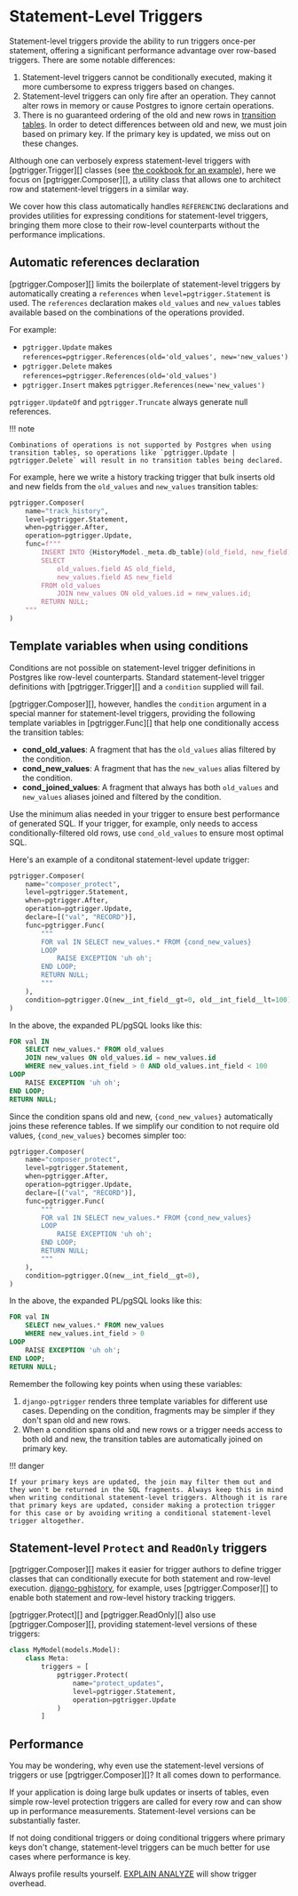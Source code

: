 # Statement-Level Triggers

Statement-level triggers provide the ability to run triggers once-per statement, offering a significant performance advantage over row-based triggers. There are some notable differences:

1. Statement-level triggers cannot be conditionally executed, making it more cumbersome to express triggers based on changes.
2. Statement-level triggers can only fire after an operation. They cannot alter rows in memory or cause Postgres to ignore certain operations.
3. There is no guaranteed ordering of the old and new rows in [transition tables](https://dba.stackexchange.com/questions/177463/what-is-a-transition-table-in-postgres). In order to detect differences between old and new, we must join based on primary key. If the primary key is updated, we miss out on these changes.

Although one can verbosely express statement-level triggers with [pgtrigger.Trigger][] classes (see [the cookbook for an example](cookbook.md#statement-level-triggers-and-transition-tables)), here we focus on [pgtrigger.Composer][], a utility class that allows one to architect row and statement-level triggers in a similar way.

We cover how this class automatically handles `REFERENCING` declarations and provides utilities for expressing conditions for statement-level triggers, bringing them more close to their row-level counterparts without the performance implications.

## Automatic references declaration

[pgtrigger.Composer][] limits the boilerplate of statement-level triggers by automatically creating a `references` when `level=pgtrigger.Statement` is used. The `references` declaration makes `old_values` and `new_values` tables available based on the combinations of the operations provided.

For example:

- `pgtrigger.Update` makes `references=pgtrigger.References(old='old_values', new='new_values')`
- `pgtrigger.Delete` makes `references=pgtrigger.References(old='old_values')`
- `pgtrigger.Insert` makes `pgtrigger.References(new='new_values')`

`pgtrigger.UpdateOf` and `pgtrigger.Truncate` always generate null references.


!!! note

    Combinations of operations is not supported by Postgres when using transition tables, so operations like `pgtrigger.Update | pgtrigger.Delete` will result in no transition tables being declared.

For example, here we write a history tracking trigger that bulk inserts old and new fields from the `old_values` and `new_values` transition tables:

```python
pgtrigger.Composer(
    name="track_history",
    level=pgtrigger.Statement,
    when=pgtrigger.After,
    operation=pgtrigger.Update,
    func=f"""
        INSERT INTO {HistoryModel._meta.db_table}(old_field, new_field)
        SELECT
            old_values.field AS old_field,
            new_values.field AS new_field
        FROM old_values
            JOIN new_values ON old_values.id = new_values.id;
        RETURN NULL;
    """
)
```

## Template variables when using conditions

Conditions are not possible on statement-level trigger definitions in Postgres like row-level counterparts. Standard statement-level trigger definitions with [pgtrigger.Trigger][] and a `condition` supplied will fail.

[pgtrigger.Composer][], however, handles the `condition` argument in a special manner for statement-level triggers, providing the following template variables in [pgtrigger.Func][] that help one conditionally access the transition tables:

- **cond_old_values**: A fragment that has the `old_values` alias filtered by the condition.
- **cond_new_values**: A fragment that has the `new_values` alias filtered by the condition.
- **cond_joined_values**: A fragment that always has both `old_values` and `new_values` aliases joined and filtered by the condition.

Use the minimum alias needed in your trigger to ensure best performance of generated SQL. If your trigger, for example, only needs to access conditionally-filtered old rows, use `cond_old_values` to ensure most optimal SQL.

Here's an example of a conditonal statement-level update trigger:

```python
pgtrigger.Composer(
    name="composer_protect",
    level=pgtrigger.Statement,
    when=pgtrigger.After,
    operation=pgtrigger.Update,
    declare=[("val", "RECORD")],
    func=pgtrigger.Func(
        """
        FOR val IN SELECT new_values.* FROM {cond_new_values}
        LOOP
            RAISE EXCEPTION 'uh oh';
        END LOOP;
        RETURN NULL;
        """
    ),
    condition=pgtrigger.Q(new__int_field__gt=0, old__int_field__lt=100),
)
```

In the above, the expanded PL/pgSQL looks like this:

```sql
FOR val IN
    SELECT new_values.* FROM old_values
    JOIN new_values ON old_values.id = new_values.id
    WHERE new_values.int_field > 0 AND old_values.int_field < 100
LOOP
    RAISE EXCEPTION 'uh oh';
END LOOP;
RETURN NULL;
```

Since the condition spans old and new, `{cond_new_values}` automatically joins these reference tables. If we simplify our condition to not require old values, `{cond_new_values}` becomes simpler too:

```python
pgtrigger.Composer(
    name="composer_protect",
    level=pgtrigger.Statement,
    when=pgtrigger.After,
    operation=pgtrigger.Update,
    declare=[("val", "RECORD")],
    func=pgtrigger.Func(
        """
        FOR val IN SELECT new_values.* FROM {cond_new_values}
        LOOP
            RAISE EXCEPTION 'uh oh';
        END LOOP;
        RETURN NULL;
        """
    ),
    condition=pgtrigger.Q(new__int_field__gt=0),
)
```

In the above, the expanded PL/pgSQL looks like this:

```sql
FOR val IN
    SELECT new_values.* FROM new_values
    WHERE new_values.int_field > 0
LOOP
    RAISE EXCEPTION 'uh oh';
END LOOP;
RETURN NULL;
```

Remember the following key points when using these variables:

1. `django-pgtrigger` renders three template variables for different use cases. Depending on the condition, fragments may be simpler if they don't span old and new rows.
2. When a condition spans old and new rows or a trigger needs access to both old and new, the transition tables are automatically joined on primary key.

!!! danger

    If your primary keys are updated, the join may filter them out and they won't be returned in the SQL fragments. Always keep this in mind when writing conditional statement-level triggers. Although it is rare that primary keys are updated, consider making a protection trigger for this case or by avoiding writing a conditional statement-level trigger altogether.

## Statement-level `Protect` and `ReadOnly` triggers

[pgtrigger.Composer][] makes it easier for trigger authors to define trigger classes that can conditionally execute for both statement and row-level execution. [django-pghistory](https://django-pghistory.readthedocs.io/), for example, uses [pgtrigger.Composer][] to enable both statement and row-level history tracking triggers.

[pgtrigger.Protect][] and [pgtrigger.ReadOnly][] also use [pgtrigger.Composer][], providing statement-level versions of these triggers:

```python
class MyModel(models.Model):
    class Meta:
        triggers = [
            pgtrigger.Protect(
                name="protect_updates",
                level=pgtrigger.Statement,
                operation=pgtrigger.Update
            )
        ]
```

## Performance

You may be wondering, why even use the statement-level versions of triggers or use [pgtrigger.Composer][]? It all comes down to performance.

If your application is doing large bulk updates or inserts of tables, even simple row-level protection triggers are called for every row and can show up in performance measurements. Statement-level versions can be substantially faster.

If not doing conditional triggers or doing conditional triggers where primary keys don't change, statement-level triggers can be much better for use cases where performance is key.

Always profile results yourself. [EXPLAIN ANALYZE](https://www.postgresql.org/docs/current/sql-explain.html) will show trigger overhead.
